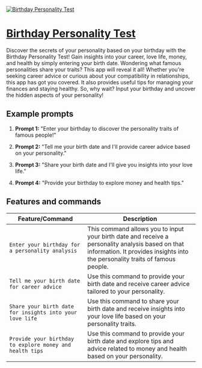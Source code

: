 [![Birthday Personality Test](https://files.oaiusercontent.com/file-gOJJUgM5vKsw8HmGTTC0xENy?se=2123-10-17T01%3A22%3A23Z&sp=r&sv=2021-08-06&sr=b&rscc=max-age%3D31536000%2C%20immutable&rscd=attachment%3B%20filename%3De95518f2-2271-459d-99e3-b7fb96aa0af4.png&sig=EixP%2BSgBpAOGQbdIbTpDB8cpP0jGcbst2cBcgTyuUx8%3D)](https://chat.openai.com/g/g-2k3rq4Umj-birthday-personality-test)

# [Birthday Personality Test](https://chat.openai.com/g/g-2k3rq4Umj-birthday-personality-test)

Discover the secrets of your personality based on your birthday with the Birthday Personality Test! Gain insights into your career, love life, money, and health by simply entering your birth date. Wondering what famous personalities share your traits? This app will reveal it all! Whether you're seeking career advice or curious about your compatibility in relationships, this app has got you covered. It also provides useful tips for managing your finances and staying healthy. So, why wait? Input your birthday and uncover the hidden aspects of your personality!

## Example prompts

1. **Prompt 1:** "Enter your birthday to discover the personality traits of famous people!"

2. **Prompt 2:** "Tell me your birth date and I'll provide career advice based on your personality."

3. **Prompt 3:** "Share your birth date and I'll give you insights into your love life."

4. **Prompt 4:** "Provide your birthday to explore money and health tips."


## Features and commands

| Feature/Command | Description |
| --- | --- |
| `Enter your birthday for a personality analysis` | This command allows you to input your birth date and receive a personality analysis based on that information. It provides insights into the personality traits of famous people. |
| `Tell me your birth date for career advice` | Use this command to provide your birth date and receive career advice tailored to your personality. |
| `Share your birth date for insights into your love life` | Use this command to share your birth date and receive insights into your love life based on your personality traits. |
| `Provide your birthday to explore money and health tips` | Use this command to provide your birth date and explore tips and advice related to money and health based on your personality. |